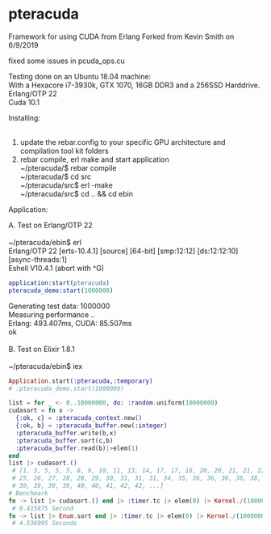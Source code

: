 # pteracuda
Framework for using CUDA from Erlang
Forked from Kevin Smith on 6/9/2019

fixed some issues in pcuda_ops.cu

Testing done on an Ubuntu 18.04 machine: <br>
With a Hexacore i7-3930k, GTX 1070, 16GB DDR3 and a 256SSD Harddrive.<br>
Erlang/OTP 22<br>
Cuda 10.1<br>


Installing:<br>
<br>
1. update the rebar.config to your specific GPU architecture and compilation tool kit folders
2. rebar compile, erl make and start application<br>
~/pteracuda/$ rebar compile<br>
~/pteracuda/$ cd src<br>
~/pteracuda/src$ erl -make<br>
~/pteracuda/src$ cd .. && cd ebin<br>

Application:<br>

A. Test on Erlang/OTP 22<br><br>
~/pteracuda/ebin$ erl<br>
Erlang/OTP 22 [erts-10.4.1] [source] [64-bit] [smp:12:12] [ds:12:12:10] [async-threads:1]<br>
Eshell V10.4.1  (abort with ^G)<br>
```erlang
application:start(pteracuda)
pteracuda_demo:start(1000000)
```
Generating test data: 1000000<br>
Measuring performance ..<br>
Erlang: 493.407ms, CUDA: 85.507ms<br>
ok<br>
<br>
B. Test on Elixir 1.8.1<br><br>
~/pteracuda/ebin$ iex<br>
```elixir
Application.start(:pteracuda,:temporary)
# :pteracuda_demo.start(1000000)

list = for _ <- 0..10000000, do: :random.uniform(10000000)
cudasort = fn x -> 
  {:ok, c} = :pteracuda_context.new()
  {:ok, b} = :pteracuda_buffer.new(:integer)
  :pteracuda_buffer.write(b,x)
  :pteracuda_buffer.sort(c,b)
  :pteracuda_buffer.read(b)|>elem(1) 
end
list |> cudasort.()
 # [1, 3, 5, 5, 5, 8, 9, 10, 11, 13, 14, 17, 17, 18, 20, 20, 21, 21, 22, 23, 24,
 # 25, 26, 27, 28, 28, 29, 30, 31, 31, 31, 34, 35, 36, 36, 36, 36, 38, 38, 38, 39,
 # 39, 39, 39, 39, 40, 40, 41, 42, 42, ...]
# Benchmark
fn -> list |> cudasort.() end |> :timer.tc |> elem(0) |> Kernel./(1000000)
 # 0.415875 Second
fn -> list |> Enum.sort end |> :timer.tc |> elem(0) |> Kernel./(1000000)
 # 4.536995 Seconds
 

```

